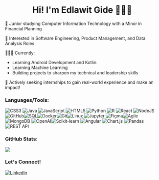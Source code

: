 <h1 align="center">Hi! I'm Edlawit Gide 👩🏽‍💻</h1>

🌱 Junior studying Computer Information Technology with a Minor in Financial Planning  

🚀 Interested in Software Engineering, Product Management, and Data Analysis Roles

👩🏽‍💻 Currently:  
  - Learning Android Development and Kotlin  
  - Learning Machine Learning  
  - Building projects to sharpen my technical and leadership skills

 
🎯 Actively seeking internships to gain real-world experience and make an impact!


###  Languages/Tools:
![CSS3](https://img.shields.io/badge/css3-%231572B6.svg?style=for-the-badge&logo=css3&logoColor=white) ![Java](https://img.shields.io/badge/java-%23ED8B00.svg?style=for-the-badge&logo=openjdk&logoColor=white) ![JavaScript](https://img.shields.io/badge/javascript-%23323330.svg?style=for-the-badge&logo=javascript&logoColor=%23F7DF1E) ![HTML5](https://img.shields.io/badge/html5-%23E34F26.svg?style=for-the-badge&logo=html5&logoColor=white) ![Python](https://img.shields.io/badge/python-3670A0?style=for-the-badge&logo=python&logoColor=ffdd54) ![R](https://img.shields.io/badge/r-%23276DC3.svg?style=for-the-badge&logo=r&logoColor=white) ![React](https://img.shields.io/badge/react-%2320232a.svg?style=for-the-badge&logo=react&logoColor=%2361DAFB) ![NodeJS](https://img.shields.io/badge/node.js-6DA55F?style=for-the-badge&logo=node.js&logoColor=white) ![GitHub](https://img.shields.io/badge/github-%23121011.svg?style=for-the-badge&logo=github&logoColor=white)![SQL](https://img.shields.io/badge/SQL-%23007ACC.svg?style=for-the-badge&logo=postgresql&logoColor=white)![Docker](https://img.shields.io/badge/Docker-%230db7ed.svg?style=for-the-badge&logo=docker&logoColor=white)![Git](https://img.shields.io/badge/git-%23F05032.svg?style=for-the-badge&logo=git&logoColor=white)![Linux](https://img.shields.io/badge/linux-%235A6BCC.svg?style=for-the-badge&logo=linux&logoColor=white)
![Jupyter](https://img.shields.io/badge/Jupyter-F37626?style=for-the-badge&logo=jupyter&logoColor=white)
![Figma](https://img.shields.io/badge/figma-%23F24E1E.svg?style=for-the-badge&logo=figma&logoColor=white)![Agile](https://img.shields.io/badge/Agile-Scrum-blue?style=for-the-badge)
![MongoDB](https://img.shields.io/badge/mongodb-%234ea94b.svg?style=for-the-badge&logo=mongodb&logoColor=white)
![OpenAI](https://img.shields.io/badge/OpenAI-412991?style=for-the-badge&logo=openai&logoColor=white)![Scikit-learn](https://img.shields.io/badge/scikit--learn-F7931E?style=for-the-badge&logo=scikitlearn&logoColor=white)
![Angular](https://img.shields.io/badge/angular-DD0031?style=for-the-badge&logo=angular&logoColor=white)
![Chart.js](https://img.shields.io/badge/chart.js-100000?style=for-the-badge&logo=chartdotjs&logoColor=white)
![Pandas](https://img.shields.io/badge/pandas-%23150458.svg?style=for-the-badge&logo=pandas&logoColor=white)
![REST API](https://img.shields.io/badge/REST_API-000000?style=for-the-badge&logo=swagger&logoColor=white)





###  GitHub Stats:
![](https://github-readme-stats.vercel.app/api?username=EdlawitGide&theme=aura_dark&hide_border=false&include_all_commits=false&count_private=false)

### Let's Connect!
[![LinkedIn](https://img.shields.io/badge/LinkedIn-%230077B5.svg?style=for-the-badge&logo=linkedin&logoColor=white)](https://www.linkedin.com/in/edlawitgide)







